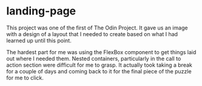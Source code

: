 # landing-page

This project was one of the first of The Odin Project.  It gave us an image with a design of a layout that I needed to create based on what I had learned up until this point.

The hardest part for me was using the FlexBox component to get things laid out where I needed them.  Nested containers, particularly in the call to action section were difficult for me to grasp. It actually took taking a break for a couple of days and coming back to it for the final piece of the puzzle for me to click.